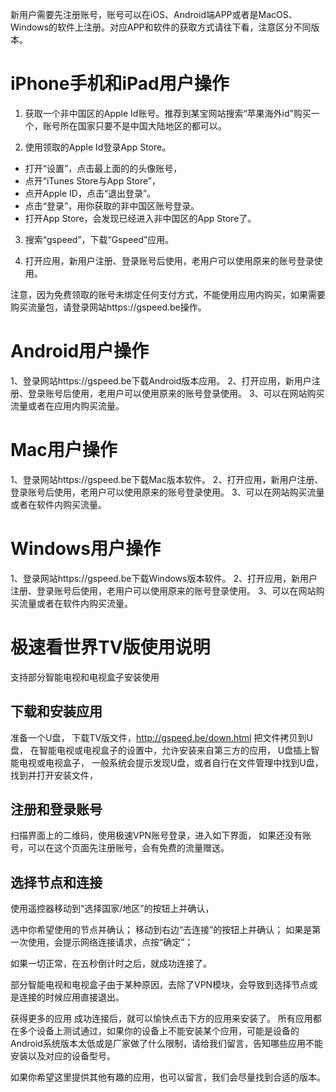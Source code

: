 新用户需要先注册账号，账号可以在iOS、Android端APP或者是MacOS、Windows的软件上注册。对应APP和软件的获取方式请往下看，注意区分不同版本。

# iPhone手机和iPad用户操作

1. 获取一个非中国区的Apple Id账号。推荐到某宝网站搜索“苹果海外id”购买一个，账号所在国家只要不是中国大陆地区的都可以。

2. 使用领取的Apple Id登录App Store。

* 打开“设置”，点击最上面的的头像账号，  
* 点开“iTunes Store与App Store”，  
* 点开Apple ID，点击“退出登录”。  
* 点击“登录”，用你获取的非中国区账号登录。  
* 打开App Store，会发现已经进入非中国区的App Store了。  

3. 搜索“gspeed”，下载“Gspeed”应用。

4. 打开应用，新用户注册、登录账号后使用，老用户可以使用原来的账号登录使用。

注意，因为免费领取的账号未绑定任何支付方式，不能使用应用内购买，如果需要购买流量包，请登录网站https://gspeed.be操作。


# Android用户操作
1、登录网站https://gspeed.be下载Android版本应用。
2、打开应用，新用户注册、登录账号后使用，老用户可以使用原来的账号登录使用。
3、可以在网站购买流量或者在应用内购买流量。

# Mac用户操作
1、登录网站https://gspeed.be下载Mac版本软件。
2、打开应用，新用户注册、登录账号后使用，老用户可以使用原来的账号登录使用。
3、可以在网站购买流量或者在软件内购买流量。

# Windows用户操作
1、登录网站https://gspeed.be下载Windows版本软件。
2、打开应用，新用户注册、登录账号后使用，老用户可以使用原来的账号登录使用。
3、可以在网站购买流量或者在软件内购买流量。


# 极速看世界TV版使用说明
支持部分智能电视和电视盒子安装使用
## 下载和安装应用

准备一个U盘，
下载TV版文件，http://gspeed.be/down.html
把文件拷贝到U盘，
在智能电视或电视盒子的设置中，允许安装来自第三方的应用，
U盘插上智能电视或电视盒子，
一般系统会提示发现U盘，或者自行在文件管理中找到U盘，
找到并打开安装文件，

## 注册和登录账号

扫描界面上的二维码，使用极速VPN账号登录，进入如下界面，
如果还没有账号，可以在这个页面先注册账号，会有免费的流量赠送。

## 选择节点和连接
使用遥控器移动到“选择国家/地区”的按钮上并确认，

选中你希望使用的节点并确认；
移动到右边“去连接”的按钮上并确认；
如果是第一次使用，会提示网络连接请求，点按“确定”；

如果一切正常，在五秒倒计时之后，就成功连接了。

部分智能电视和电视盒子由于某种原因，去除了VPN模块，会导致到选择节点或是连接的时候应用直接退出。

获得更多的应用
成功连接后，就可以愉快点击下方的应用来安装了。
所有应用都在多个设备上测试通过，如果你的设备上不能安装某个应用，可能是设备的Android系统版本太低或是厂家做了什么限制，请给我们留言，告知哪些应用不能安装以及对应的设备型号。

如果你希望这里提供其他有趣的应用，也可以留言，我们会尽量找到合适的版本。
